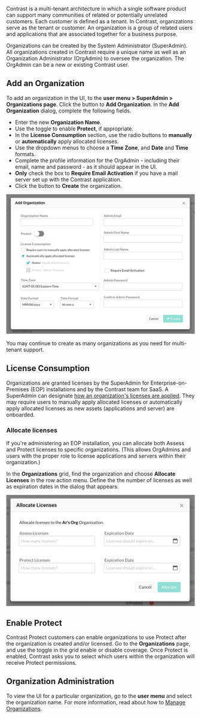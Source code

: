 <!--
title: "Create Organizations"
description: "Create Organizations in the Contrast UI"
tags: "Admin onboarding organizations license defense protect assess create"
-->

Contrast is a multi-tenant architecture in which a single software product can support many communities of related or potentially unrelated customers. Each customer is defined as a tenant. In Contrast, organizations serve as the tenant or customer. An organization is a group of related users and applications that are associated together for a business purpose. 

Organizations can be created by the System Administrator (SuperAdmin). All organizations created in Contrast require a unique name as well as an Organization Administrator (OrgAdmin) to oversee the organization. The OrgAdmin can be a new or existing Contrast user.  

## Add an Organization 

To add an organization in the UI, to the **user menu > SuperAdmin > Organizations page**. Click the button to **Add Organization**. In the **Add Organization** dialog, complete the following fields. 

* Enter the new **Organization Name**. 
* Use the toggle to enable **Protect**, if appropriate. 
* In the **License Consumption** section, use the radio buttons to **manually** or **automatically** apply allocated licenses. 
* Use the dropdown menus to choose a **Time Zone**, and **Date** and **Time** formats. 
* Complete the profile information for the OrgAdmin - including their email, name and password - as it should appear in the UI. 
* **Only** check the box to **Require Email Activation** if you have a mail server set up with the Contrast application.
* Click the button to **Create** the organization. 

<a href="assets/images/Create-org.png" rel="lightbox" title="Complete the fields in the Add Organization dialog"><img class="thumbnail" src="assets/images/Create-org.png"/></a>

You may continue to create as many organizations as you need for multi-tenant support. 

## License Consumption

Organizations are granted licenses by the SuperAdmin for Enterprise-on-Premises (EOP) installations and by the Contrast team for SaaS. A SuperAdmin can designate [how an organization's licenses are applied](admin-manageorgs.html#manage-license). They may require users to manually apply allocated licenses or automatically apply allocated licenses as new assets (applications and server) are onboarded. 

### Allocate licenses

If you're administering an EOP installation, you can allocate both Assess and Protect licenses to specific organizations. (This allows OrgAdmins and users with the proper role to license applications and servers within their organization.)

In the **Organizations** grid, find the organization and choose **Allocate Licenses** in the row action menu. Define the the number of licenses as well as expiration dates in the dialog that appears. 

<a href="assets/images/Allocate-licenses-system-settings.png" rel="lightbox" title="Allocate licenses in the Organizations grid"><img class="thumbnail" src="assets/images/Allocate-licenses-system-settings.png"/></a>

## Enable Protect

Contrast Protect customers can enable organizations to use Protect after the organization is created and/or licensed. Go to the **Organizations** page, and use the toggle in the grid enable or disable coverage. Once Protect is enabled, Contrast asks you to select which users within the organization will receive Protect permissions.

## Organization Administration 

To view the UI for a particular organization, go to the **user menu** and select the organization name. For more information, read about how to [Manage Organizations](admin-manageorgsmultiple.html#manage-org). 



